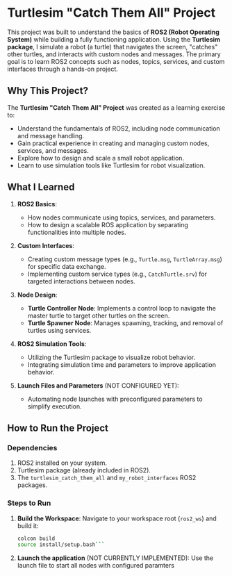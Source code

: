 # Turtlesim "Catch Them All" Project

This project was built to understand the basics of **ROS2 (Robot Operating System)** while building a fully functioning application. Using the **Turtlesim package**, I simulate a robot (a turtle) that navigates the screen, "catches" other turtles, and interacts with custom nodes and messages. The primary goal is to learn ROS2 concepts such as nodes, topics, services, and custom interfaces through a hands-on project.

## **Why This Project?**

The **Turtlesim "Catch Them All" Project** was created as a learning exercise to:
- Understand the fundamentals of ROS2, including node communication and message handling.
- Gain practical experience in creating and managing custom nodes, services, and messages.
- Explore how to design and scale a small robot application.
- Learn to use simulation tools like Turtlesim for robot visualization.

## **What I Learned**

1. **ROS2 Basics**:
   - How nodes communicate using topics, services, and parameters.
   - How to design a scalable ROS application by separating functionalities into multiple nodes.

2. **Custom Interfaces**:
   - Creating custom message types (e.g., `Turtle.msg`, `TurtleArray.msg`) for specific data exchange.
   - Implementing custom service types (e.g., `CatchTurtle.srv`) for targeted interactions between nodes.

3. **Node Design**:
   - **Turtle Controller Node**: Implements a control loop to navigate the master turtle to target other turtles on the screen.
   - **Turtle Spawner Node**: Manages spawning, tracking, and removal of turtles using services.

4. **ROS2 Simulation Tools**:
   - Utilizing the Turtlesim package to visualize robot behavior.
   - Integrating simulation time and parameters to improve application behavior.

5. **Launch Files and Parameters** (NOT CONFIGURED YET):
   - Automating node launches with preconfigured parameters to simplify execution.

## **How to Run the Project**

### **Dependencies**
1. ROS2 installed on your system.
2. Turtlesim package (already included in ROS2).
3. The `turtlesim_catch_them_all` and `my_robot_interfaces` ROS2 packages.

### **Steps to Run**
1. **Build the Workspace**:
   Navigate to your workspace root (`ros2_ws`) and build it:
   ```bash
   colcon build
   source install/setup.bash```
2. **Launch the application** (NOT CURRENTLY IMPLEMENTED):
   Use the launch file to start all nodes with configured paramters
   ```ros2 launch my_robot_bringup catch_them_all.launch.py
   
